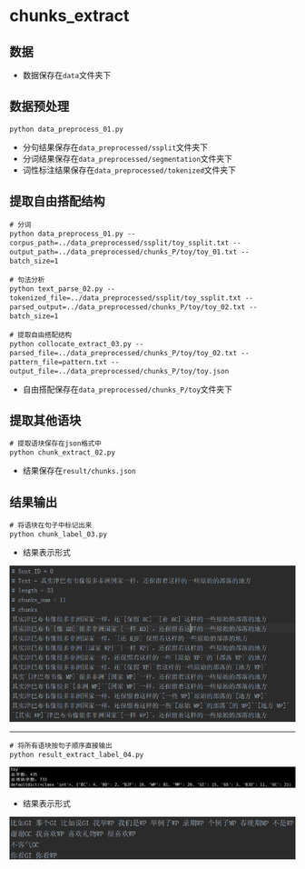# chunks_extract

## 数据

- 数据保存在`data`文件夹下

## 数据预处理

```
python data_preprocess_01.py
```

- 分句结果保存在`data_preprocessed/ssplit`文件夹下
- 分词结果保存在`data_preprocessed/segmentation`文件夹下
- 词性标注结果保存在`data_preprocessed/tokenized`文件夹下

## 提取自由搭配结构

```
# 分词
python data_preprocess_01.py --corpus_path=../data_preprocessed/ssplit/toy_ssplit.txt --output_path=../data_preprocessed/chunks_P/toy/toy_01.txt --batch_size=1

# 句法分析
python text_parse_02.py --tokenized_file=../data_preprocessed/ssplit/toy_ssplit.txt --parsed_output=../data_preprocessed/chunks_P/toy/toy_02.txt --batch_size=1

# 提取自由搭配结构
python collocate_extract_03.py --parsed_file=../data_preprocessed/chunks_P/toy/toy_02.txt --pattern_file=pattern.txt --output_file=../data_preprocessed/chunks_P/toy/toy.json
```

- 自由搭配保存在`data_preprocessed/chunks_P/toy`文件夹下

## 提取其他语块

```
# 提取语块保存在json格式中
python chunk_extract_02.py
```

- 结果保存在`result/chunks.json`

## 结果输出

```
# 将语块在句子中标记出来
python chunk_label_03.py
```

- 结果表示形式

![](.\img\result_1.png)

****

```
# 将所有语块按句子顺序直接输出
python result_extract_label_04.py
```

![](.\img\result_3.png)

- 结果表示形式

![](.\img\result_2.png)
